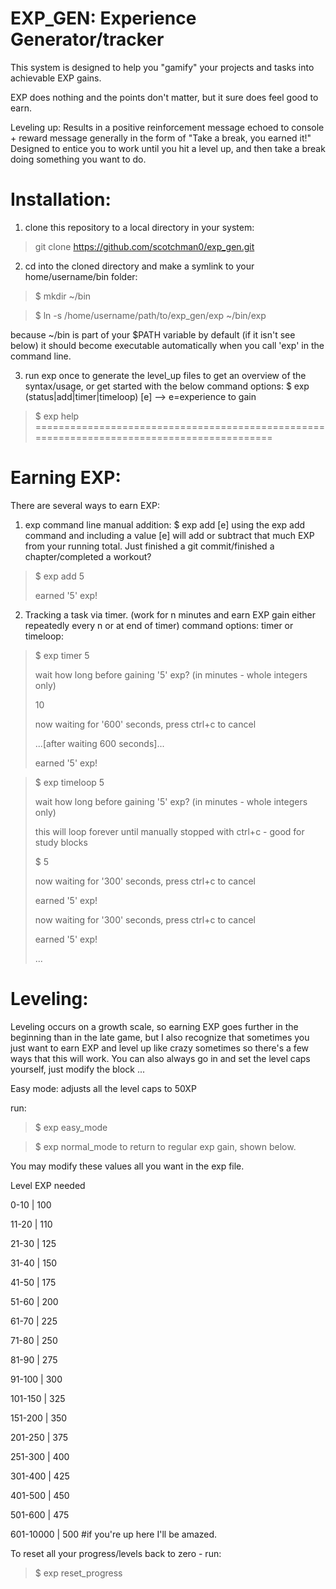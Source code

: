 # EXP_GEN: Experience Generator/tracker

This system is designed to help you "gamify" your projects and tasks into achievable EXP gains.

EXP does nothing and the points don't matter, but it sure does feel good to earn. 

Leveling up: Results in a positive reinforcement message echoed to console + reward message generally in the form of "Take a break, you earned it!" Designed to entice you to work until you hit a level up, and then take a break doing something you want to do. 

# Installation:
1. clone this repository to a local directory in your system:

> git clone https://github.com/scotchman0/exp_gen.git

2. cd into the cloned directory and make a symlink to your home/username/bin folder:

>$ mkdir ~/bin

>$ ln -s /home/username/path/to/exp_gen/exp ~/bin/exp

because ~/bin is part of your $PATH variable by default (if it isn't see below) it should become executable automatically when you call 'exp' in the command line. 

3. run exp once to generate the level_up files to get an overview of the syntax/usage, or get started with the below command options: $ exp (status|add|timer|timeloop) [e]  --> e=experience to gain

> $ exp help
===========================================================================================
# Earning EXP:
There are several ways to earn EXP:

1. exp command line manual addition:
$ exp add [e]
using the exp add command and including a value [e] will add or subtract that much EXP from your running total.
Just finished a git commit/finished a chapter/completed a workout?

> $ exp add 5
> 
> earned '5' exp!


2. Tracking a task via timer. (work for n minutes and earn EXP gain either repeatedly every n or at end of timer)
command options: timer or timeloop:

> $ exp timer 5
> 
> wait how long before gaining '5' exp? (in minutes - whole integers only)
> 
> 10
> 
> now waiting for '600' seconds, press ctrl+c to cancel
> 
> ...[after waiting 600 seconds]...
> 
> earned '5' exp!


> $ exp timeloop 5
> 
> wait how long before gaining '5' exp? (in minutes - whole integers only)
> 
> this will loop forever until manually stopped with ctrl+c - good for study blocks
> 
> $ 5
> 
> now waiting for '300' seconds, press ctrl+c to cancel
> 
> earned '5' exp!
> 
> now waiting for '300' seconds, press ctrl+c to cancel
> 
> earned '5' exp!
> 
> ...

# Leveling: 
Leveling occurs on a growth scale, so earning EXP goes further in the beginning than in the late game, but I also recognize that sometimes you just want to earn EXP and level up like crazy sometimes so there's a few ways that this will work. You can also always go in and set the level caps yourself, just modify the block 
...

Easy mode:
adjusts all the level caps to 50XP

run:
> $ exp easy_mode 

> $ exp normal_mode to return to regular exp gain, shown below.


You may modify these values all you want in the exp file. 


Level 				EXP needed

0-10		|		  100

11-20		|		  110

21-30		|		  125

31-40		|		  150

41-50		|		  175

51-60		|		  200

61-70		|		  225

71-80		|		  250

81-90		|		  275

91-100	|			300

101-150	|			325

151-200		|		350

201-250		|		375

251-300			|	400

301-400		|		425

401-500		|		450

501-600		|		475

601-10000		|	500 #if you're up here I'll be amazed.


To reset all your progress/levels back to zero - run:

> $ exp reset_progress
